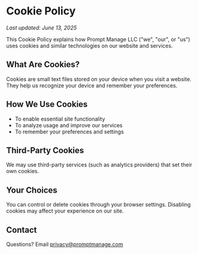 # Cookie Policy

_Last updated: June 13, 2025_

This Cookie Policy explains how Prompt Manage LLC ("we", "our", or "us") uses cookies and similar technologies on our website and services.

## What Are Cookies?
Cookies are small text files stored on your device when you visit a website. They help us recognize your device and remember your preferences.

## How We Use Cookies
- To enable essential site functionality
- To analyze usage and improve our services
- To remember your preferences and settings

## Third-Party Cookies
We may use third-party services (such as analytics providers) that set their own cookies.

## Your Choices
You can control or delete cookies through your browser settings. Disabling cookies may affect your experience on our site.

## Contact
Questions? Email [privacy@promptmanage.com](mailto:privacy@promptmanage.com) 